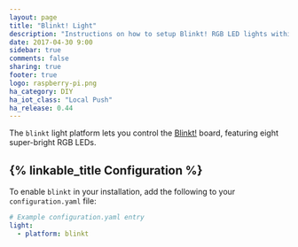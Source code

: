 ```yaml
---
layout: page
title: "Blinkt! Light"
description: "Instructions on how to setup Blinkt! RGB LED lights within Home Assistant."
date: 2017-04-30 9:00
sidebar: true
comments: false
sharing: true
footer: true
logo: raspberry-pi.png
ha_category: DIY
ha_iot_class: "Local Push"
ha_release: 0.44
---
```


The `blinkt` light platform lets you control the [Blinkt!](https://shop.pimoroni.com/products/blinkt) board, featuring eight super-bright RGB LEDs.

## {% linkable_title Configuration %}

To enable `blinkt` in your installation, add the following to your `configuration.yaml` file:

```yaml
# Example configuration.yaml entry
light:
  - platform: blinkt
```

